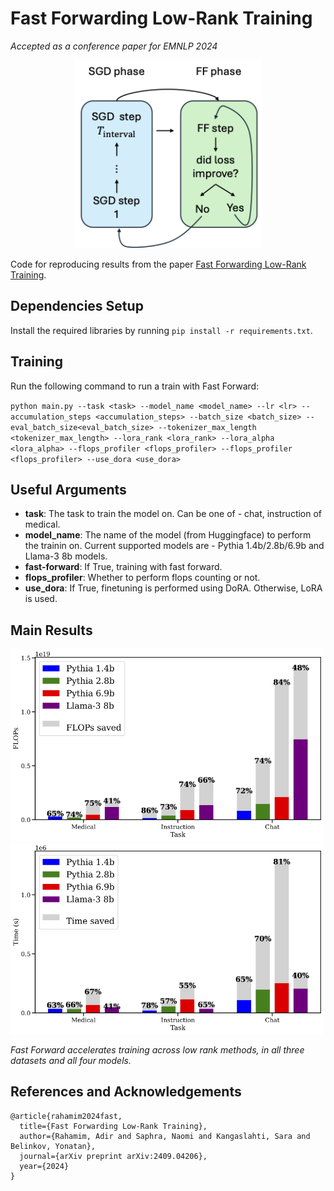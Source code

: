 # Fast Forwarding Low-Rank Training
*Accepted as a conference paper for EMNLP 2024*
<p align="center">
<img src="images/method.png" alt="Fast Forwarding algorithm" style="width:300px;"/>
</p>

Code for reproducing results from the paper [Fast Forwarding Low-Rank Training](https://arxiv.org/abs/2409.04206).

## Dependencies Setup

Install the required libraries by running `pip install -r requirements.txt`.

## Training

Run the following command to run a train with Fast Forward:

`python main.py --task <task> --model_name <model_name> --lr <lr> --accumulation_steps <accumulation_steps> --batch_size <batch_size> --eval_batch_size<eval_batch_size> --tokenizer_max_length <tokenizer_max_length> --lora_rank <lora_rank> --lora_alpha <lora_alpha> --flops_profiler <flops_profiler> --flops_profiler <flops_profiler> --use_dora <use_dora>` 

## Useful Arguments
* **task**: The task to train the model on. Can be one of - chat, instruction of medical.
* **model_name**: The name of the model (from Huggingface) to perform the trainin on. Current supported models are - Pythia 1.4b/2.8b/6.9b and Llama-3 8b models.
* **fast-forward**: If True, training with fast forward.
* **flops_profiler**: Whether to perform flops counting or not.
* **use_dora**: If True, finetuning is performed using DoRA. Otherwise, LoRA is used.

## Main Results

<img src="images/lora_results.png" alt="lora flops" style="width:500px;"/>
<img src="images/lora_results_time.png" alt="lora time" style="width:500px;"/>

*Fast Forward accelerates training across low rank methods, in all three datasets and all four models.*


## References and Acknowledgements
```
@article{rahamim2024fast,
  title={Fast Forwarding Low-Rank Training},
  author={Rahamim, Adir and Saphra, Naomi and Kangaslahti, Sara and Belinkov, Yonatan},
  journal={arXiv preprint arXiv:2409.04206},
  year={2024}
}
```
